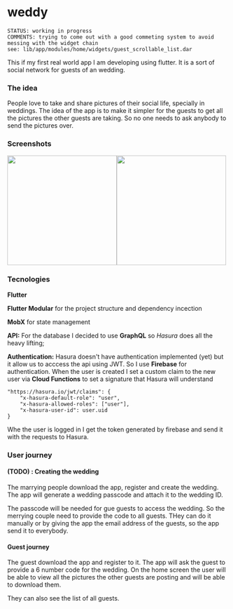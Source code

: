 # weddy

```
STATUS: working in progress
COMMENTS: trying to come out with a good commeting system to avoid messing with the widget chain
see: lib/app/modules/home/widgets/guest_scrollable_list.dar
```



This if my first real world app  I am developing using flutter.
It is a sort of social network for guests of an wedding.


### The idea

People love to take and share pictures of their social life, specially in weddings.
The idea of the app is to make it simpler for the guests to get all the pictures the other guests are taking.
So no one needs to ask anybody to send the pictures over.


### Screenshots

<img src="https://firebasestorage.googleapis.com/v0/b/weddy-app-1.appspot.com/o/screens%2FSimulator%20Screen%20Shot%20-%20iPhone%2011%20Pro%20Max%20-%202020-02-19%20at%2000.26.48.png?alt=media&token=6d50188d-f371-45c1-8b87-06e8447bee71" alt="" width="250"/><img src="https://firebasestorage.googleapis.com/v0/b/weddy-app-1.appspot.com/o/screens%2FSimulator%20Screen%20Shot%20-%20iPhone%2011%20Pro%20Max%20-%202020-02-19%20at%2000.34.21.png?alt=media&token=73aa9005-f6d2-4245-866e-0db8e67592a7" alt="" width="250"/>

### Tecnologies

**Flutter**

**Flutter Modular** for the project structure and dependency incection

**MobX** for state management 

**API:** For the database I decided to use **GraphQL** so *Hasura* does all the heavy lifting;

**Authentication:** Hasura doesn't have authentication implemented (yet) but it allow us to acccess the api using JWT. So I use **Firebase** for authentication.
When the user is created I set a custom claim to the new user via **Cloud Functions** to set a signature that Hasura will understand
```
"https://hasura.io/jwt/claims": {
    "x-hasura-default-role": "user",
    "x-hasura-allowed-roles": ["user"],
    "x-hasura-user-id": user.uid
}
```
Whe the user is logged in I get the token generated by firebase and send it with the requests to Hasura.


### User journey
#### (TODO) : Creating the wedding
The marrying people download the app, register and create the wedding.
The app will generate a wedding passcode and attach it to the wedding ID.

The passcode will be needed for gue guests to access the wedding. 
So the merrying couple need to provide the code to all guests. 
THey can do it manually or by giving the app the email address of the guests, so the app send it to everybody.

#### Guest journey
The guest download the app and register to it.
The app will ask the guest to provide a 6 number code for the wedding.
On the home screen the user will be able to view all the pictures the other guests are posting and will be able to download them.

They can also see the list of  all guests.


<!-- ##### User registration details -->
<!-- The guest download the app and register to it.
After providing email and password the user is created on Firebase. 
Then on the next screen the user provides name and surname. 
On clicking `finish registration` button I create the user on Hasura as well

The id of the user will be the same id firebase created  -->

